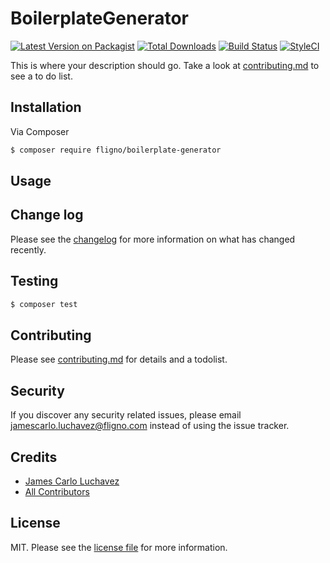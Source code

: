 # BoilerplateGenerator

[![Latest Version on Packagist][ico-version]][link-packagist]
[![Total Downloads][ico-downloads]][link-downloads]
[![Build Status][ico-travis]][link-travis]
[![StyleCI][ico-styleci]][link-styleci]

This is where your description should go. Take a look at [contributing.md](contributing.md) to see a to do list.

## Installation

Via Composer

``` bash
$ composer require fligno/boilerplate-generator
```

## Usage

## Change log

Please see the [changelog](changelog.md) for more information on what has changed recently.

## Testing

``` bash
$ composer test
```

## Contributing

Please see [contributing.md](contributing.md) for details and a todolist.

## Security

If you discover any security related issues, please email jamescarlo.luchavez@fligno.com instead of using the issue tracker.

## Credits

- [James Carlo Luchavez][link-author]
- [All Contributors][link-contributors]

## License

MIT. Please see the [license file](license.md) for more information.

[ico-version]: https://img.shields.io/packagist/v/fligno/boilerplate-generator.svg?style=flat-square
[ico-downloads]: https://img.shields.io/packagist/dt/fligno/boilerplate-generator.svg?style=flat-square
[ico-travis]: https://img.shields.io/travis/fligno/boilerplate-generator/master.svg?style=flat-square
[ico-styleci]: https://styleci.io/repos/12345678/shield

[link-packagist]: https://packagist.org/packages/fligno/boilerplate-generator
[link-downloads]: https://packagist.org/packages/fligno/boilerplate-generator
[link-travis]: https://travis-ci.org/fligno/boilerplate-generator
[link-styleci]: https://styleci.io/repos/12345678
[link-author]: https://github.com/fligno
[link-contributors]: ../../contributors
